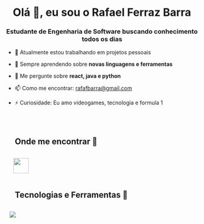 <h1 align="center">Olá 👋, eu sou o Rafael Ferraz Barra</h1>
<h3 align="center">Estudante de Engenharia de Software buscando conhecimento todos os dias</h3>


- 🔭 Atualmente estou trabalhando em projetos pessoais

- 🌱 Sempre aprendendo sobre **novas linguagens e ferramentas**

- 💬 Me pergunte sobre **react, java e python**

- 📫 Como me encontrar: rafafbarra@gmail.com

- ⚡ Curiosidade: Eu amo videogames, tecnologia e formula 1
<br/>



<!-- connect with me section -->
<div id="user-content-toc">
  <ul>
    <summary><h2 style="display: inline-block">Onde me encontrar 🤝</h2></summary>
  </ul>
</div>

<p>
  <div  class="icons-social" style="margin-left: 10px;">
    <a style="margin-left: 10px;" target="_blank" href="https://www.linkedin.com/in/rafael-ferraz-barra/"> 
      <img width=40 src="https://skillicons.dev/icons?i=linkedin">    
  </div>
</p>


<!-- technologies session -->
<div id="user-content-toc">
  <ul>
    <summary><h2 style="display: inline-block">Tecnologias e Ferramentas 🔧</h2></summary>
  </ul>
</div>
<p>
  <a href="https://skillicons.dev">
    <img src="https://skillicons.dev/icons?i=js,ts,nodejs,react,materialui,java,spring,mongodb,mysql,docker,git,aws,cs,dotnet,py,graphql," />
  </a>
</p>
